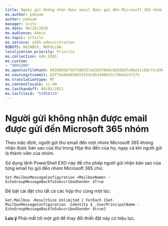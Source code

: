 ```yaml
---
title: Người gửi không nhận được email được gửi đến Microsoft 365 nhóm
ms.author: pebaum
author: pebaum
manager: scotv
ms.date: 08/20/2020
ms.audience: Admin
ms.topic: article
ms.service: o365-administration
ROBOTS: NOINDEX, NOFOLLOW
localization_priority: Priority
ms.collection: Adm_O365
ms.custom:
- "9003200"
ms.openlocfilehash: 893b80567567590357a638370b8c8d58b87a98a51c68cfcc84629eda5ac71b44
ms.sourcegitcommit: b5f7da89a650d2915dc652449623c78be6247175
ms.translationtype: MT
ms.contentlocale: vi-VN
ms.lasthandoff: 08/05/2021
ms.locfileid: "53958319"
---
```

# <a name="sender-does-not-receive-email-sent-to-microsoft-365-group"></a>Người gửi không nhận được email được gửi đến Microsoft 365 nhóm

Theo mặc định, người gửi thư email đến một nhóm Microsoft 365 không nhận được bản sao của thư trong Hộp thư đến của họ, ngay cả khi người gửi là thành viên của nhóm.

Sử dụng lệnh PowerShell EXO này để cho phép người gửi nhận bản sao của từng email họ gửi đến nhóm Microsoft 365 chủ:  

`Set-MailboxMessageConfiguration <MailboxName> -EchoGroupMessageBackToSubscribedSender $True`  

Để bật cài đặt cho tất cả các hộp thư cùng một lúc:

`Get-Mailbox -ResultSize Unlimited | ForEach {Set-MailboxMessageConfiguration -Identity $_.UserPrincipalName -EchoGroupMessageBackToSubscribedSender $true}` 

**Lưu ý** Phải mất tới một giờ để thay đổi thiết đặt này có hiệu lực.